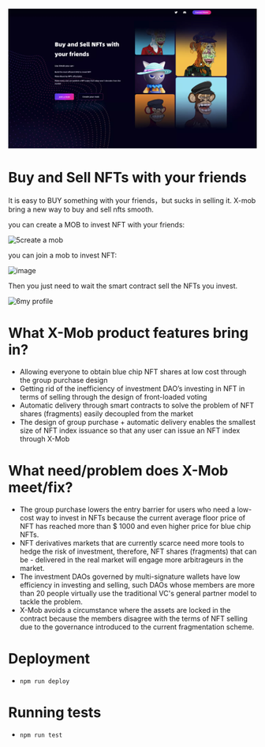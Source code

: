 ![](./xmob.png)

# Buy and Sell NFTs with your friends
It is easy to BUY something with your friends，but sucks in selling it.
X-mob bring a new way to buy and sell nfts smooth.

you can create a MOB to invest NFT with your friends:

![5create a mob](https://user-images.githubusercontent.com/47583564/170903279-a0779d8b-335d-4e38-a3d8-c25e75c722c9.png)

you can join a mob to invest NFT:

![image](https://user-images.githubusercontent.com/47583564/170903677-c88163e0-5f4d-42cf-a11e-04ac92dec02e.png)

Then you just need to wait the smart contract sell the NFTs you invest.

![6my profile](https://user-images.githubusercontent.com/47583564/170905833-fe806034-9000-4fd2-b207-c35cc5512e56.png)


# What X-Mob product features bring in?

- Allowing everyone to obtain blue chip NFT shares at low cost through the group purchase design
- Getting rid of the inefficiency of investment DAO’s investing in NFT in terms of selling through the design of front-loaded voting
- Automatic delivery through smart contracts to solve the problem of NFT shares (fragments) easily decoupled from the market
- The design of group purchase + automatic delivery enables the smallest size of NFT index issuance so that any user can issue an NFT index through X-Mob

# What need/problem does X-Mob meet/fix?

- The group purchase lowers the entry barrier for users who need a low-cost way to invest in NFTs because the current average floor price of NFT has reached more than $ 1000 and even higher price for blue chip NFTs.
- NFT derivatives markets that are currently scarce need more tools to hedge the risk of investment, therefore, NFT shares (fragments) that can be - delivered in the real market will engage more arbitrageurs in the market.
- The investment DAOs governed by multi-signature wallets have low efficiency in investing and selling, such DAOs whose members are more than 20 people virtually use the traditional VC's general partner model to tackle the problem.
- X-Mob avoids a circumstance where the assets are locked in the contract because the members disagree with the terms of NFT selling due to the governance introduced to the current fragmentation scheme.

# Deployment
* `npm run deploy` 

# Running tests
* `npm run test`
